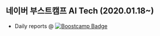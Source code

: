## 네이버 부스트캠프 AI Tech (2020.01.18~)

* Daily reports @ [![Boostcamp Badge](https://img.shields.io/badge/AI-Boostcamp-02c73?style=flat&link=https://philgineer.github.io/)](https://philgineer.github.io/)
